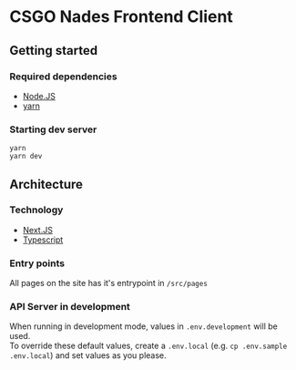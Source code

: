 # CSGO Nades Frontend Client

## Getting started

### Required dependencies

- [Node.JS](https://nodejs.org/)
- [yarn](https://yarnpkg.com/)

### Starting dev server

```
yarn
yarn dev
```

## Architecture

### Technology

- [Next.JS](https://nextjs.org/)
- [Typescript](https://www.typescriptlang.org/)

### Entry points

All pages on the site has it's entrypoint in `/src/pages`

### API Server in development

When running in development mode, values in `.env.development` will be used.  
To override these default values, create a `.env.local` (e.g. `cp .env.sample .env.local`) and set values as you please.
